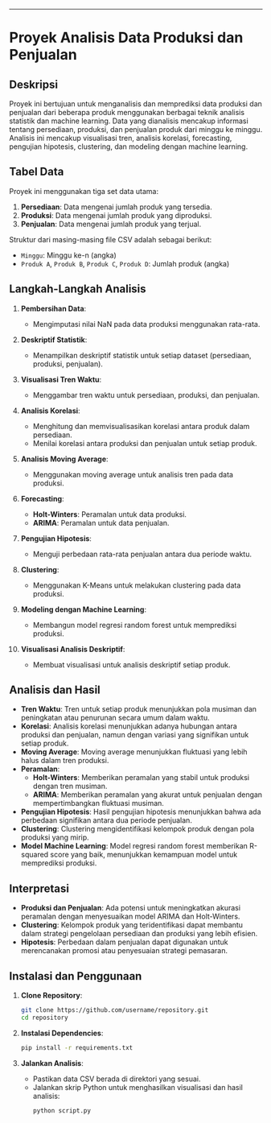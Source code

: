 ---

# Proyek Analisis Data Produksi dan Penjualan

## Deskripsi

Proyek ini bertujuan untuk menganalisis dan memprediksi data produksi dan penjualan dari beberapa produk menggunakan berbagai teknik analisis statistik dan machine learning. Data yang dianalisis mencakup informasi tentang persediaan, produksi, dan penjualan produk dari minggu ke minggu. Analisis ini mencakup visualisasi tren, analisis korelasi, forecasting, pengujian hipotesis, clustering, dan modeling dengan machine learning.

## Tabel Data

Proyek ini menggunakan tiga set data utama:

1. **Persediaan**: Data mengenai jumlah produk yang tersedia.
2. **Produksi**: Data mengenai jumlah produk yang diproduksi.
3. **Penjualan**: Data mengenai jumlah produk yang terjual.

Struktur dari masing-masing file CSV adalah sebagai berikut:

- `Minggu`: Minggu ke-n (angka)
- `Produk A`, `Produk B`, `Produk C`, `Produk D`: Jumlah produk (angka)

## Langkah-Langkah Analisis

1. **Pembersihan Data**:
   - Mengimputasi nilai NaN pada data produksi menggunakan rata-rata.

2. **Deskriptif Statistik**:
   - Menampilkan deskriptif statistik untuk setiap dataset (persediaan, produksi, penjualan).

3. **Visualisasi Tren Waktu**:
   - Menggambar tren waktu untuk persediaan, produksi, dan penjualan.

4. **Analisis Korelasi**:
   - Menghitung dan memvisualisasikan korelasi antara produk dalam persediaan.
   - Menilai korelasi antara produksi dan penjualan untuk setiap produk.

5. **Analisis Moving Average**:
   - Menggunakan moving average untuk analisis tren pada data produksi.

6. **Forecasting**:
   - **Holt-Winters**: Peramalan untuk data produksi.
   - **ARIMA**: Peramalan untuk data penjualan.

7. **Pengujian Hipotesis**:
   - Menguji perbedaan rata-rata penjualan antara dua periode waktu.

8. **Clustering**:
   - Menggunakan K-Means untuk melakukan clustering pada data produksi.

9. **Modeling dengan Machine Learning**:
   - Membangun model regresi random forest untuk memprediksi produksi.

10. **Visualisasi Analisis Deskriptif**:
    - Membuat visualisasi untuk analisis deskriptif setiap produk.

## Analisis dan Hasil

- **Tren Waktu**: Tren untuk setiap produk menunjukkan pola musiman dan peningkatan atau penurunan secara umum dalam waktu.
- **Korelasi**: Analisis korelasi menunjukkan adanya hubungan antara produksi dan penjualan, namun dengan variasi yang signifikan untuk setiap produk.
- **Moving Average**: Moving average menunjukkan fluktuasi yang lebih halus dalam tren produksi.
- **Peramalan**:
  - **Holt-Winters**: Memberikan peramalan yang stabil untuk produksi dengan tren musiman.
  - **ARIMA**: Memberikan peramalan yang akurat untuk penjualan dengan mempertimbangkan fluktuasi musiman.
- **Pengujian Hipotesis**: Hasil pengujian hipotesis menunjukkan bahwa ada perbedaan signifikan antara dua periode penjualan.
- **Clustering**: Clustering mengidentifikasi kelompok produk dengan pola produksi yang mirip.
- **Model Machine Learning**: Model regresi random forest memberikan R-squared score yang baik, menunjukkan kemampuan model untuk memprediksi produksi.

## Interpretasi

- **Produksi dan Penjualan**: Ada potensi untuk meningkatkan akurasi peramalan dengan menyesuaikan model ARIMA dan Holt-Winters.
- **Clustering**: Kelompok produk yang teridentifikasi dapat membantu dalam strategi pengelolaan persediaan dan produksi yang lebih efisien.
- **Hipotesis**: Perbedaan dalam penjualan dapat digunakan untuk merencanakan promosi atau penyesuaian strategi pemasaran.

## Instalasi dan Penggunaan

1. **Clone Repository**:
   ```bash
   git clone https://github.com/username/repository.git
   cd repository
   ```

2. **Instalasi Dependencies**:
   ```bash
   pip install -r requirements.txt
   ```

3. **Jalankan Analisis**:
   - Pastikan data CSV berada di direktori yang sesuai.
   - Jalankan skrip Python untuk menghasilkan visualisasi dan hasil analisis:
     ```bash
     python script.py
     ```

